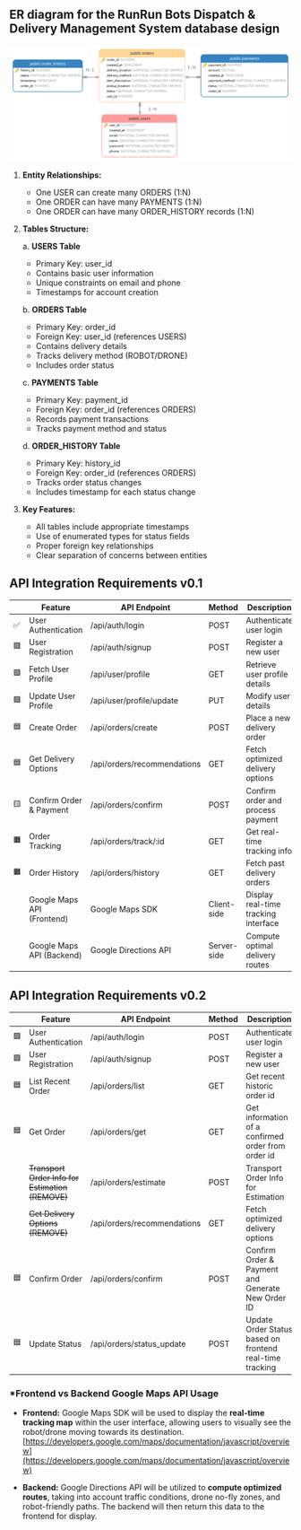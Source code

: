 

## ER diagram for the RunRun Bots Dispatch & Delivery Management System database design



![RunRun_Bots_ERD](assets/RunRun_Bots_ERD.png)



1. **Entity Relationships:**

   - One USER can create many ORDERS (1:N)
   - One ORDER can have many PAYMENTS (1:N)
   - One ORDER can have many ORDER_HISTORY records (1:N)

2. **Tables Structure:**

   a. **USERS Table**

   - Primary Key: user_id
   - Contains basic user information
   - Unique constraints on email and phone
   - Timestamps for account creation

   b. **ORDERS Table**

   - Primary Key: order_id
   - Foreign Key: user_id (references USERS)
   - Contains delivery details
   - Tracks delivery method (ROBOT/DRONE)
   - Includes order status

   c. **PAYMENTS Table**

   - Primary Key: payment_id
   - Foreign Key: order_id (references ORDERS)
   - Records payment transactions
   - Tracks payment method and status

   d. **ORDER_HISTORY Table**

   - Primary Key: history_id
   - Foreign Key: order_id (references ORDERS)
   - Tracks order status changes
   - Includes timestamp for each status change

3. **Key Features:**

   - All tables include appropriate timestamps
   - Use of enumerated types for status fields
   - Proper foreign key relationships
   - Clear separation of concerns between entities





## **API Integration Requirements v0.1**

|      | **Feature**                | **API Endpoint**            | **Method**  | **Description**                      |
| ---- | -------------------------- | --------------------------- | ----------- | ------------------------------------ |
| ✅    | User Authentication        | /api/auth/login             | POST        | Authenticate user login              |
| 🟩    | User Registration          | /api/auth/signup            | POST        | Register a new user                  |
| 🟩    | Fetch User Profile         | /api/user/profile           | GET         | Retrieve user profile details        |
| 🟩    | Update User Profile        | /api/user/profile/update    | PUT         | Modify user details                  |
| 🟦    | Create Order               | /api/orders/create          | POST        | Place a new delivery order           |
| 🟦    | Get Delivery Options       | /api/orders/recommendations | GET         | Fetch optimized delivery options     |
| 🟨    | Confirm Order & Payment    | /api/orders/confirm         | POST        | Confirm order and process payment    |
| 🟧    | Order Tracking             | /api/orders/track/:id       | GET         | Get real-time tracking info          |
| 🟧    | Order History              | /api/orders/history         | GET         | Fetch past delivery orders           |
|      | Google Maps API (Frontend) | Google Maps SDK             | Client-side | Display real-time tracking interface |
|      | Google Maps API (Backend)  | Google Directions API       | Server-side | Compute optimal delivery routes      |


## **API Integration Requirements v0.2**

|                          | **Feature**                         | **API Endpoint**            | **Method**  | **Description**                                    | **Json scheme**                                              |
| ----------------------------------- | --------------------------- | ----------- | -------------------------------------------------- | ------------------------------------------------------------ | ------------------------------------------------------------ |
| 🟩               | User Authentication                 | /api/auth/login             | POST        | Authenticate user login                            | {email, passcode}                                            |
| 🟩                 | User Registration                   | /api/auth/signup            | POST        | Register a new user                                | {name, email, passcode}                                      |
| 🟦                 | List Recent Order                   | /api/orders/list            | GET         | Get recent historic order id                       | {{order_id, order_time, status}}      |
| 🟦                         | Get Order                           | /api/orders/get             | GET         | Get information of a confirmed order from order id | {departure_address, destination_address, dispatch_address,route_id,bot_option, payment_amount,status, estimated_time} |
|  | ~~Transport Order Info for Estimation (REMOVE)~~ | /api/orders/estimate        | POST        | Transport Order Info for Estimation                | {departure_address, destination_address, bot_option}         |
|                | ~~Get Delivery Options (REMOVE)~~           | /api/orders/recommendations | GET         | Fetch optimized delivery options                   | {dispatch_address,route_id,bot_option, payment_amount, estimated_time} |
| 🟦                      | Confirm Order                        | /api/orders/confirm         | POST         | Confirm Order & Payment and Generate New Order ID                        | {departure_address, destination_address, dispatch_address,route_id,bot_option, order_time, payment_amount,status, estimated_time, payment_amount, payment_type}                                  |
| 🟦                      | Update Status                        | /api/orders/status_update         | POST         | Update Order Status based on frontend real-time tracking                        | {order_id, current_time, status}                                  |

### ***Frontend vs Backend Google Maps API Usage**

- **Frontend:** Google Maps SDK will be used to display the **real-time tracking map** within the user interface, allowing users to visually see the robot/drone moving towards its destination. [https://developers.google.com/maps/documentation/javascript/overview](https://developers.google.com/maps/documentation/javascript/overview)

- **Backend:** Google Directions API will be utilized to **compute optimized routes**, taking into account traffic conditions, drone no-fly zones, and robot-friendly paths. The backend will then return this data to the frontend for display.